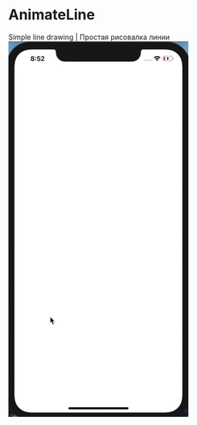 # AnimateLine
Simple line drawing | Простая рисовалка линии
![alt-текст][logo]

[logo]: https://github.com/AsahiOcean/AnimateLine/blob/master/Example.gif "Текст заголовка логотипа 2"
